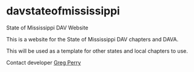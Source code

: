 # davstateofmississippi
State of Mississippi DAV Website

This is a website for the State of Mississippi DAV chapters and DAVA.

This will be used as a template for other states and local chapters to use.

Contact developer <a href="mailto:chizy2@gmail.com">Greg Perry</a>